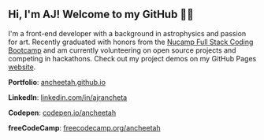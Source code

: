 ## Hi, I'm AJ! Welcome to my GitHub 👋🏽

I'm a front-end developer with a background in astrophysics and passion for art. Recently graduated with honors from the [Nucamp Full Stack Coding Bootcamp](https://www.nucamp.co/bootcamp-overview/full-stack-web-mobile-development) and am currently volunteering on open source projects and competing in hackathons. Check out my project demos on my GitHub Pages [website](https://ancheetah.github.io).



**Portfolio**: [ancheetah.github.io](https://ancheetah.github.io)

**LinkedIn**: [linkedin.com/in/ajrancheta](https://www.linkedin.com/in/ajrancheta/)

**Codepen**: [codepen.io/ancheetah](https://codepen.io/ancheetah)

**freeCodeCamp**: [freecodecamp.org/ancheetah](https://www.freecodecamp.org/ancheetah)


<!--
**ancheetah/ancheetah** is a ✨ _special_ ✨ repository because its `README.md` (this file) appears on your GitHub profile.

Here are some ideas to get you started:

- 🔭 I’m currently working on ...
- 🌱 I’m currently learning ...
- 👯 I’m looking to collaborate on ...
- 🤔 I’m looking for help with ...
- 💬 Ask me about ...
- 📫 How to reach me: ...
- 😄 Pronouns: ...
- ⚡ Fun fact: ...
-->
